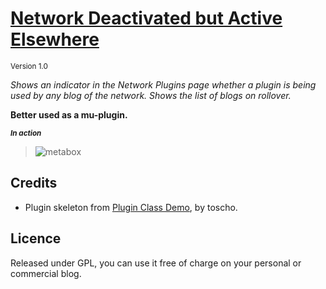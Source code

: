 # [Network Deactivated but Active Elsewhere](https://github.com/brasofilo/Network-Deactivated-but-Active-Elsewhere)
<sub>Version 1.0</sub>

*Shows an indicator in the Network Plugins page 
whether a plugin is being used by any blog of the network. 
Shows the list of blogs on rollover.*

**Better used as a mu-plugin.**


<sup>***In action***</sup>  
>![metabox](https://raw.github.com/brasofilo/Network-Deactivated-but-Active-Elsewhere/master/screenshot.png)


## Credits
 - Plugin skeleton from [Plugin Class Demo](https://gist.github.com/3804204), by toscho. 

## Licence
Released under GPL, you can use it free of charge on your personal or commercial blog.